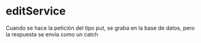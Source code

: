 # editService 
Cuando se hace la petición del tipo put, se graba en la base de datos, pero la respuesta se envía como un catch

